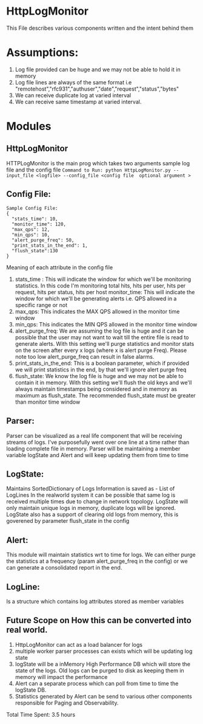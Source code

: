 # HttpLogMonitor
This File describes various components written and the intent behind them

# Assumptions:
1. Log file provided can be huge and we may not be able to hold it in memory
2. Log file lines are always of the same format i.e
"remotehost","rfc931","authuser","date","request","status","bytes"
3. We can receive duplicate log at varied interval
4. We can receive same timestamp at varied interval. 

# Modules
## HttpLogMonitor
HTTPLogMonitor is the main prog which takes two arguments sample log file and the config file
``
Command to Run: python HttpLogMonitor.py --input_file <logfile> --config_file <config file  optional argument >
``
## Config File:
```
Sample Config File:
{
  "stats_time": 10,
  "monitor_time": 120,
  "max_qps": 12,
  "min_qps": 10,
  "alert_purge_freq": 50,
  "print_stats_in_the_end": 1,
  "flush_state":130
}
```
Meaning of each attribute in the config file
1. stats_time : This will indicate the window for which we'll be monitoring statistics. In this code I'm monitoring total hits, hits per user, hits per request, hits per status, hits per host
monitor_time: This will indicate the window for which we'll be generating alerts i.e. QPS allowed in a specific range or not
2. max_qps: This indicates the MAX QPS allowed in the monitor time window
3. min_qps: This indicates the MIN QPS allowed in the monitor time window
4. alert_purge_freq: We are assuming the log file is huge and it can be possible that the user may not want to wait till the entire file is read to generate alerts. With this setting we'll purge statistics and monitor stats on the screen after every x logs (where x is alert purge Freq). Please note too low alert_purge_freq can result in false alarms.
5. print_stats_in_the_end: This is a boolean parameter, which if provided we will print statistics in the end, by that we'll ignore alert purge freq
6. flush_state: We know the log file is huge and we may not be able to contain it in memory. With this setting we'll flush the old keys and we'll always maintain timestamps being considered and in memory as maximum as flush_state. The recommended flush_state must be greater than monitor time window

## Parser:
Parser can be visualized as a real life component that will be receiving streams of logs. I've purposefully went over one line at a time rather than loading complete file in memory. Parser will be maintaining a member variable logState and Alert and will keep updating them from time to time

## LogState:
Maintains SortedDictionary of Logs
Information is saved as 
<TimeStamp>- List of LogLines 
In the realworld system it can be possible that same log is received multiple times due to change in network topology. LogState will only maintain
unique logs in memory, duplicate logs will be ignored. LogState also has a support of clearing old logs from memory, this is goverened by parameter
flush_state in the config

## Alert:
This module will maintain statistics wrt to time for logs. We can either purge the statistics at a frequency (param alert_purge_freq in the config) or we can generate a consolidated report in the end.

## LogLine:
Is a structure which contains log attributes stored as member variables


## Future Scope on How this can be converted into real world.
1. HttpLogMonitor can act as a load balancer for logs
2. multiple worker parser processes can exists which will be updating log state
3. logState will be a inMemory High Performance DB which will store the state of the logs. Old logs can be purged to disk as keeping them in memory will impact the performance
4. Alert can a separate process which can poll from time to time the logState DB.
5. Statistics generated by Alert can be send to various other components responsible for Paging and Observability.


Total Time Spent: 3.5 hours

